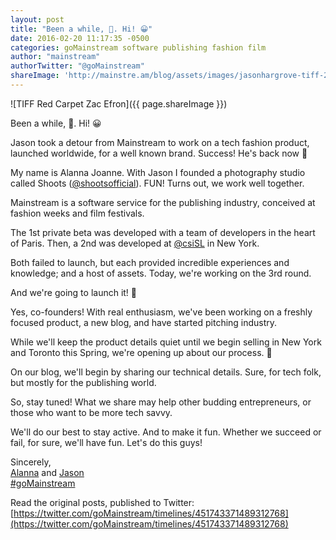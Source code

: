```yaml
---
layout: post
title: "Been a while, 🤔. Hi! 😀"
date: 2016-02-20 11:17:35 -0500
categories: goMainstream software publishing fashion film
author: "mainstream"
authorTwitter: "@goMainstream"
shareImage: 'http://mainstre.am/blog/assets/images/jasonhargrove-tiff-2012-paperboy-zacefron-.jpg'
---
```


![TIFF Red Carpet Zac Efron]({{ page.shareImage }})

Been a while, 🤔. Hi! 😀

Jason took a detour from Mainstream to work on a tech fashion product, launched worldwide, for a well known brand. Success! He's back now 🤗

My name is Alanna Joanne. With Jason I founded a photography studio called Shoots ([@shootsofficial](https://twitter.com/shootsofficial)). FUN! Turns out, we work well together.

Mainstream is a software service for the publishing industry, conceived at fashion weeks and film festivals.

The 1st private beta was developed with a team of developers in the heart of Paris. Then, a 2nd was developed at [@csiSL](https://twitter.com/csiSL) in New York.

Both failed to launch, but each provided incredible experiences and knowledge; and a host of assets. Today, we're working on the 3rd round.

And we're going to launch it! 🚀

Yes, co-founders! With real enthusiasm, we've been working on a freshly focused product, a new blog, and have started pitching industry.

While we'll keep the product details quiet until we begin selling in New York and Toronto this Spring, we're opening up about our process. 📖

On our blog, we'll begin by sharing our technical details. Sure, for tech folk, but mostly for the publishing world. 

So, stay tuned! What we share may help other budding entrepreneurs, or those who want to be more tech savvy.

We'll do our best to stay active. And to make it fun. Whether we succeed or fail, for sure, we'll have fun. Let's do this guys!

Sincerely,  
[Alanna](https://twitter.com/alannajoanne11) and [Jason](https://twitter.com/jasonhargrove)   
[#goMainstream](https://twitter.com/search?q=%23goMainstream&src=typd)

Read the original posts, published to Twitter: [https://twitter.com/goMainstream/timelines/451743371489312768](https://twitter.com/goMainstream/timelines/451743371489312768)

